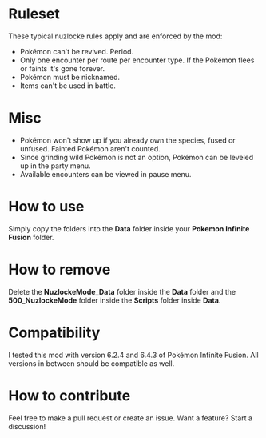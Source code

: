 # Ruleset
These typical nuzlocke rules apply and are enforced by the mod:

* Pokémon can't be revived. Period.
* Only one encounter per route per encounter type. If the Pokémon flees or faints it's gone forever.
* Pokémon must be nicknamed.
* Items can't be used in battle.

# Misc

* Pokémon won't show up if you already own the species, fused or unfused. Fainted Pokémon aren't counted.
* Since grinding wild Pokémon is not an option, Pokémon can be leveled up in the party menu.
* Available encounters can be viewed in pause menu.

# How to use

Simply copy the folders into the **Data** folder inside your **Pokemon Infinite Fusion** folder.

# How to remove

Delete the **NuzlockeMode_Data** folder inside the **Data** folder and the **500_NuzlockeMode** folder inside the **Scripts** folder inside **Data**.

# Compatibility

I tested this mod with version 6.2.4 and 6.4.3 of Pokémon Infinite Fusion. All versions in between should be compatible as well.

# How to contribute

Feel free to make a pull request or create an issue.
Want a feature? Start a discussion!
